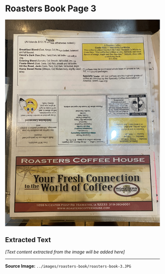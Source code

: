 # Roasters Book Page 3

![Roasters Book Page 3](../images/roasters-book/roasters-book-3.JPG)

## Extracted Text

*[Text content extracted from the image will be added here]*

---

**Source Image:** `../images/roasters-book/roasters-book-3.JPG`
